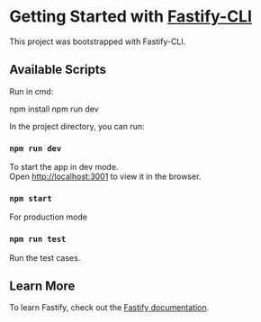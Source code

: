 # Getting Started with [Fastify-CLI](https://www.npmjs.com/package/fastify-cli)
This project was bootstrapped with Fastify-CLI.

## Available Scripts


Run in cmd:

npm install
npm run dev


In the project directory, you can run:

### `npm run dev`

To start the app in dev mode.\
Open [http://localhost:3001](http://localhost:3001) to view it in the browser.

### `npm start`

For production mode

### `npm run test`

Run the test cases.

## Learn More

To learn Fastify, check out the [Fastify documentation](https://www.fastify.io/docs/latest/).
